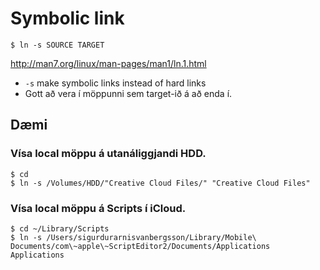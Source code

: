 # Symbolic link

	$ ln -s SOURCE TARGET

<http://man7.org/linux/man-pages/man1/ln.1.html>

* `-s` make symbolic links instead of hard links
* Gott að vera í möppunni sem target-ið á að enda í.

## Dæmi

### Vísa local möppu á utanáliggjandi HDD.

	$ cd
	$ ln -s /Volumes/HDD/"Creative Cloud Files/" "Creative Cloud Files"

### Vísa local möppu á Scripts í iCloud.

	$ cd ~/Library/Scripts
	$ ln -s /Users/sigurdurarnisvanbergsson/Library/Mobile\ Documents/com\~apple\~ScriptEditor2/Documents/Applications Applications
